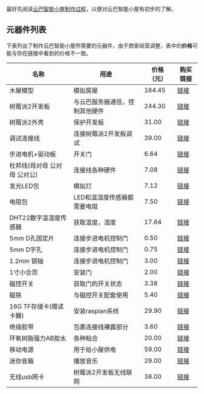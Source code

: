 最好先阅读[云巴智能小屋制作过程](https://github.com/yunbademo/yunba-smarthome/blob/master/doc/how_to_make.md)，以便对云巴智能小屋有初步的了解。

元器件列表
--------

下表列出了制作云巴智能小屋所需要的元器件，由于商家经营调整，表中的**价格**可能与你在链接中看到的价格不一致。

| 名称 | 用途 | 价格（元） | 购买链接 |
|--------|--------|--------|--------|
| 木屋模型 | 模拟房屋 | 164.45 | [链接](https://item.taobao.com/item.htm?id=37934840529) |
| 树莓派2开发板 | 与云巴服务器通信，控制其他硬件 | 244.30 | [链接](https://item.taobao.com/item.htm?id=45557521736)
| 树莓派2外壳 | 保护开发板 | 31.00 | [链接](https://item.taobao.com/item.htm?id=45576728255) |
| 调试连接线 | 连接树莓派2开发板调试 | 39.00 | [链接](https://item.taobao.com/item.htm?id=45500718004) |
| 步进电机+驱动板 | 开关门 | 6.64 | [链接](https://detail.tmall.com/item.htm?id=41213371920) |
| 杜邦线(母对母 公对母 公对公)| 连接线各种硬件 | 7.08 | [链接](https://detail.tmall.com/item.htm?id=41254478179) |
| 发光LED包 | 模拟灯 | 7.12 | [链接](https://detail.tmall.com/item.htm?id=41254709745) |
| 电阻包 | LED和温湿度传感器都需要电阻 | 7.50 | [链接](https://detail.tmall.com/item.htm?id=41286408044) |
| DHT22数字温湿度传感器| 获取温度，湿度 | 17.64 | [链接](https://detail.tmall.com/item.htm?id=42895406017) |
| 5mm D孔固定片 | 连接步进电机控制门 | 0.50 | [链接](https://item.taobao.com/item.htm?id=45603286088) |
| 5mm D字孔 | 连接步进电机控制门 | 0.75 | [链接](https://item.taobao.com/item.htm?id=44575851479) |
| 1.2mm 钢轴 | 连接步进电机控制门 | 3.00 | [链接](https://item.taobao.com/item.htm?id=40171015576) |
| 1寸小合页 | 安装门 | 2.00 | [链接](https://item.taobao.com/item.htm?id=522574177826) |
| 磁控开关 | 获取门的开关状态 | 3.38 | [链接](https://detail.tmall.com/item.htm?id=41210762746) |
| 磁铁 | 与磁控开关配套使用 | 5.40 | [链接](http://item.jd.com/10016693862.html) |
| 16G TF存储卡(赠读卡器) | 安装raspian系统 | 29.90 | [链接](http://item.jd.com/2089986.html) |
| 绝缘胶带 | 包裹连接线裸露部分 | 3.60 | [链接](http://item.jd.com/1390205450.html) |
| 环氧树脂强力AB胶水 | 各种粘合 | 20.00 | [链接](http://item.jd.com/1453403449.html) |
| 移动电源 | 用于给小屋供电 | 59.00 | [链接](http://item.jd.com/1300897.html) |
| 迷你音箱 | 播放音乐 | 29.00 | [链接](http://item.jd.com/1504164.html) |
| 无线usb网卡 | 树莓派2开发板无线联网 | 38.00 | [链接](http://item.jd.com/1646214269.html) |
